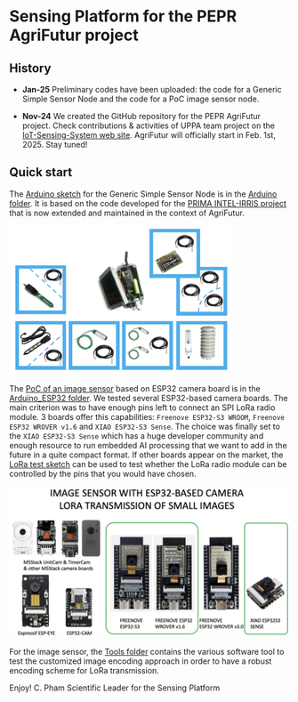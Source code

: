 Sensing Platform for the PEPR AgriFutur project
=======================================================

History
-------
- **Jan-25** Preliminary codes have been uploaded: the code for a Generic Simple Sensor Node and the code for a PoC image sensor node.

- **Nov-24** We created the GitHub repository for the PEPR AgriFutur project. Check contributions & activities of UPPA team project on the [IoT-Sensing-System web site](https://iotsensingsystem.live-website.com/news-on-pepr-agrifutur). AgriFutur will officially start in Feb. 1st, 2025. Stay tuned!

Quick start
-----------

The [Arduino sketch](https://github.com/CongducPham/PEPR_AgriFutur/tree/main/Arduino/Generic_Simple_Sensor_Node) for the Generic Simple Sensor Node is in the [Arduino folder](https://github.com/CongducPham/PEPR_AgriFutur/tree/main/Arduino). It is based on the code developed for the [PRIMA INTEL-IRRIS project](https://intel-irris.eu/) that is now extended and maintained in the context of AgriFutur.

<img src="https://github.com/CongducPham/PEPR_AgriFutur/blob/main/images/generic-sensors.png" width="400">

The [PoC of an image sensor](https://github.com/CongducPham/PEPR_AgriFutur/tree/main/Arduino_ESP32/Arduino_ESP32_CAM_CameraWebServer_3_1_1) based on ESP32 camera board is in the [Arduino_ESP32 folder](https://github.com/CongducPham/PEPR_AgriFutur/tree/main/Arduino_ESP32). We tested several ESP32-based camera boards. The main criterion was to have enough pins left to connect an SPI LoRa radio module. 3 boards offer this capabilities: `Freenove ESP32-S3 WROOM`, `Freenove ESP32 WROVER v1.6` and `XIAO ESP32-S3 Sense`. The choice was finally set to the `XIAO ESP32-S3 Sense` which has a huge developer community and enough resource to run embedded AI processing that we want to add in the future in a quite compact format. If other boards appear on the market, the [LoRa test sketch](https://github.com/CongducPham/PEPR_AgriFutur/tree/main/Arduino_ESP32/Arduino_ESP32_LoRa_SX12XX_test) can be used to test whether the LoRa radio module can be controlled by the pins that you would have chosen.

<img src="https://github.com/CongducPham/PEPR_AgriFutur/blob/main/images/ESP32-camera-board.png" width="600">

For the image sensor, the [Tools folder](https://github.com/CongducPham/PEPR_AgriFutur/tree/main/Arduino_ESP32/Tools) contains the various software tool to test the customized image encoding approach in order to have a robust encoding scheme for LoRa transmission.

Enjoy!
C. Pham
Scientific Leader for the Sensing Platform